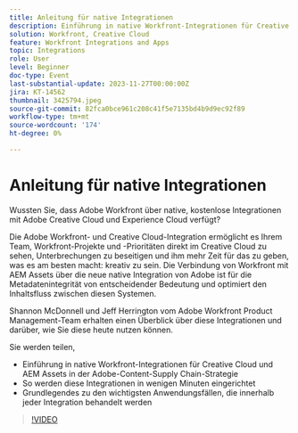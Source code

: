 ```yaml
---
title: Anleitung für native Integrationen
description: Einführung in native Workfront-Integrationen für Creative Cloud und AEM Assets in der Adobe-Content-Supply Chain-Strategie
solution: Workfront, Creative Cloud
feature: Workfront Integrations and Apps
topic: Integrations
role: User
level: Beginner
doc-type: Event
last-substantial-update: 2023-11-27T00:00:00Z
jira: KT-14562
thumbnail: 3425794.jpeg
source-git-commit: 82fca0bce961c208c41f5e7135bd4b9d9ec92f89
workflow-type: tm+mt
source-wordcount: '174'
ht-degree: 0%

---
```



# Anleitung für native Integrationen

Wussten Sie, dass Adobe Workfront über native, kostenlose Integrationen mit Adobe Creative Cloud und Experience Cloud verfügt?

Die Adobe Workfront- und Creative Cloud-Integration ermöglicht es Ihrem Team, Workfront-Projekte und -Prioritäten direkt im Creative Cloud zu sehen, Unterbrechungen zu beseitigen und ihm mehr Zeit für das zu geben, was es am besten macht: kreativ zu sein. Die Verbindung von Workfront mit AEM Assets über die neue native Integration von Adobe ist für die Metadatenintegrität von entscheidender Bedeutung und optimiert den Inhaltsfluss zwischen diesen Systemen.

Shannon McDonnell und Jeff Herrington vom Adobe Workfront Product Management-Team erhalten einen Überblick über diese Integrationen und darüber, wie Sie diese heute nutzen können.

Sie werden teilen,

* Einführung in native Workfront-Integrationen für Creative Cloud und AEM Assets in der Adobe-Content-Supply Chain-Strategie
* So werden diese Integrationen in wenigen Minuten eingerichtet
* Grundlegendes zu den wichtigsten Anwendungsfällen, die innerhalb jeder Integration behandelt werden

>[!VIDEO](https://video.tv.adobe.com/v/3425794/?learn=on)
